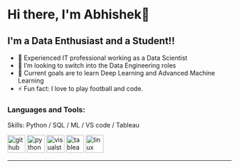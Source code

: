 # Hi there, I'm Abhishek👋 

## I'm a Data Enthusiast and a Student!!
                                                                         
                
                                                                            

- 🌱 Experienced IT professional working as a Data Scientist
- 👯 I’m looking to switch into the Data Engineering roles
- 🥅 Current goals are to learn Deep Learning and Advanced Machine Learning
- ⚡ Fun fact: I love to play football and code.


### Languages and Tools:

Skills: Python / SQL / ML / VS code / Tableau

[<img src='https://cdn.jsdelivr.net/npm/simple-icons@3.0.1/icons/github.svg' alt='github' height='40'>](https://github.com/abhimech08)     [<img src='https://cdn.jsdelivr.net/npm/simple-icons@3.0.1/icons/python.svg' alt='python' height='40'>](.)  [<img src='https://cdn.jsdelivr.net/npm/simple-icons@3.0.1/icons/visualstudio.svg' alt='visualstudio' height='40'>](.)  [<img src='https://cdn.jsdelivr.net/npm/simple-icons@3.0.1/icons/tableau.svg' alt='tableau' height='40'>](.)  [<img src='https://cdn.jsdelivr.net/npm/simple-icons@3.0.1/icons/linux.svg' alt='linux' height='40'>](.)  



---



